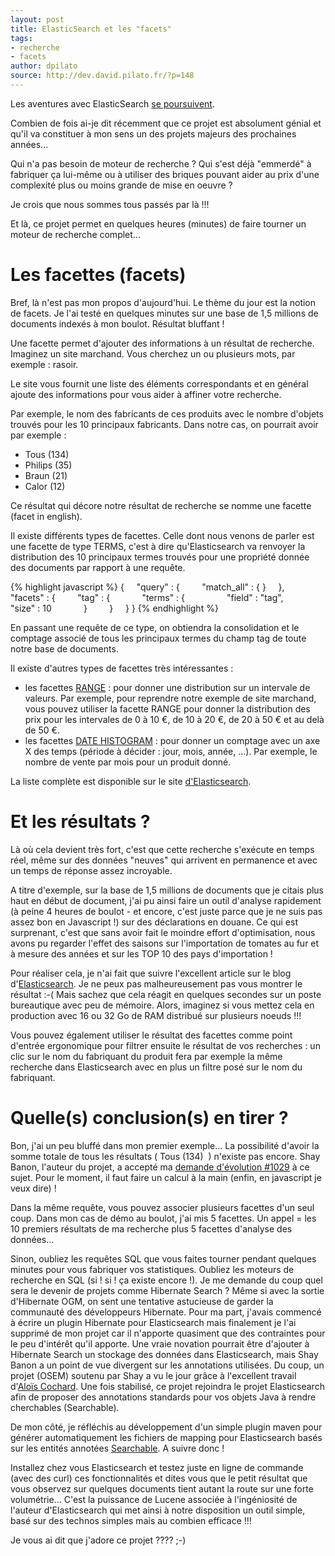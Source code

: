 ```yaml
---
layout: post
title: ElasticSearch et les "facets"
tags:
- recherche
- facets
author: dpilato
source: http://dev.david.pilato.fr/?p=148
---
```

Les aventures avec ElasticSearch <a title="La recherche élastique…" href="http://dev.david.pilato.fr/?p=126">se poursuivent</a>.

Combien de fois ai-je dit récemment que ce projet est absolument génial et qu'il va constituer à mon sens un des projets majeurs des prochaines années...

Qui n'a pas besoin de moteur de recherche ? Qui s'est déjà "emmerdé" à fabriquer ça lui-même ou à utiliser des briques pouvant aider au prix d'une complexité plus ou moins grande de mise en oeuvre ?

Je crois que nous sommes tous passés par là !!!

Et là, ce projet permet en quelques heures (minutes) de faire tourner un moteur de recherche complet...

<h1>Les facettes (facets)</h1>
Bref, là n'est pas mon propos d'aujourd'hui. Le thème du jour est la notion de facets. Je l'ai testé en quelques minutes sur une base de 1,5 millions de documents indexés à mon boulot. Résultat bluffant !

Une facette permet d'ajouter des informations à un résultat de recherche. Imaginez un site marchand. Vous cherchez un ou plusieurs mots, par exemple : rasoir.

Le site vous fournit une liste des éléments correspondants et en général ajoute des informations pour vous aider à affiner votre recherche.

Par exemple, le nom des fabricants de ces produits avec le nombre d'objets trouvés pour les 10 principaux fabricants. Dans notre cas, on pourrait avoir par exemple :
<ul>
	<li>Tous (134)</li>
	<li>Philips (35)</li>
	<li>Braun (21)</li>
	<li>Calor (12)</li>
</ul>
Ce résultat qui décore notre résultat de recherche se nomme une facette (facet in english).

Il existe différents types de facettes. Celle dont nous venons de parler est une facette de type TERMS, c'est à dire qu'Elasticsearch va renvoyer la distribution des 10 principaux termes trouvés pour une propriété donnée des documents par rapport à une requête.

{% highlight javascript %}
{
    "query" : {
        "match_all" : { }
    },
    "facets" : {
        "tag" : {
            "terms" : {
                "field" : "tag",
                "size" : 10
            }
        }
    }
}
{% endhighlight %}

En passant une requête de ce type, on obtiendra la consolidation et le comptage associé de tous les principaux termes du champ tag de toute notre base de documents.

Il existe d'autres types de facettes très intéressantes :
<ul>
	<li>les facettes <a href="http://www.elasticsearch.org/guide/reference/api/search/facets/range-facet.html">RANGE</a> : pour donner une distribution sur un intervale de valeurs. Par exemple, pour reprendre notre exemple de site marchand, vous pouvez utiliser la facette RANGE pour donner la distribution des prix pour les intervales de 0 à 10 €, de 10 à 20 €, de 20 à 50 € et au delà de 50 €.</li>
	<li>les facettes <a href="http://www.elasticsearch.org/guide/reference/api/search/facets/date-histogram-facet.html">DATE HISTOGRAM</a> : pour donner un comptage avec un axe X des temps (période à décider : jour, mois, année, ...). Par exemple, le nombre de vente par mois pour un produit donné.</li>
</ul>
La liste complète est disponible sur le site <a title="API Facets" href="http://www.elasticsearch.org/guide/reference/api/search/facets/">d'Elasticsearch</a>.

<h1>Et les résultats ?</h1>
Là où cela devient très fort, c'est que cette recherche s'exécute en temps réel, même sur des données "neuves" qui arrivent en permanence et avec un temps de réponse assez incroyable.

A titre d'exemple, sur la base de 1,5 millions de documents que je citais plus haut en début de document, j'ai pu ainsi faire un outil d'analyse rapidement (à peine 4 heures de boulot - et encore, c'est juste parce que je ne suis pas assez bon en Javascript !) sur des déclarations en douane. Ce qui est surprenant, c'est que sans avoir fait le moindre effort d'optimisation, nous avons pu regarder l'effet des saisons sur l'importation de tomates au fur et à mesure des années et sur les TOP 10 des pays d'importation !

Pour réaliser cela, je n'ai fait que suivre l'excellent article sur le blog d'<a href="http://www.elasticsearch.org/blog/2011/05/13/data-visualization-with-elasticsearch-and-protovis.html">Elasticsearch</a>. Je ne peux pas malheureusement pas vous montrer le résultat :-( Mais sachez que cela réagit en quelques secondes sur un poste bureautique avec peu de mémoire. Alors, imaginez si vous mettez cela en production avec 16 ou 32 Go de RAM distribué sur plusieurs noeuds !!!

Vous pouvez également utiliser le résultat des facettes comme point d'entrée ergonomique pour filtrer ensuite le résultat de vos recherches : un clic sur le nom du fabriquant du produit fera par exemple la même recherche dans Elasticsearch avec en plus un filtre posé sur le nom du fabriquant.
<h1>Quelle(s) conclusion(s) en tirer ?</h1>
Bon, j'ai un peu bluffé dans mon premier exemple... La possibilité d'avoir la somme totale de tous les résultats ( Tous (134)  ) n'existe pas encore. Shay Banon, l'auteur du projet, a accepté ma <a href="https://github.com/elasticsearch/elasticsearch/issues/1029">demande d'évolution #1029</a> à ce sujet. Pour le moment, il faut faire un calcul à la main (enfin, en javascript je veux dire) !

Dans la même requête, vous pouvez associer plusieurs facettes d'un seul coup. Dans mon cas de démo au boulot, j'ai mis 5 facettes. Un appel = les 10 premiers résultats de ma recherche plus 5 facettes d'analyse des données...

Sinon, oubliez les requêtes SQL que vous faites tourner pendant quelques minutes pour vous fabriquer vos statistiques. Oubliez les moteurs de recherche en SQL (si ! si ! ça existe encore !). Je me demande du coup quel sera le devenir de projets comme Hibernate Search ? Même si avec la sortie d'Hibernate OGM, on sent une tentative astucieuse de garder la communauté des développeurs Hibernate. Pour ma part, j'avais commencé à écrire un plugin Hibernate pour Elasticsearch mais finalement je l'ai supprimé de mon projet car il n'apporte quasiment que des contraintes pour le peu d'intérêt qu'il apporte. Une vraie novation pourrait être d'ajouter à Hibernate Search un stockage des données dans Elasticsearch, mais Shay Banon a un point de vue divergent sur les annotations utilisées. Du coup, un projet (OSEM) soutenu par Shay a vu le jour grâce à l'excellent travail d'<a href="https://github.com/aloiscochard/elasticsearch-osem">Aloïs Cochard</a>. Une fois stabilisé, ce projet rejoindra le projet Elasticsearch afin de proposer des annotations standards pour vos objets Java à rendre cherchables (Searchable).

De mon côté, je réfléchis au développement d'un simple plugin maven pour générer automatiquement les fichiers de mapping pour Elasticsearch basés sur les entités annotées <a href="https://github.com/aloiscochard/elasticsearch-osem/blob/master/src/main/java/org/elasticsearch/osem/annotations/Searchable.java">Searchable</a>. A suivre donc !

Installez chez vous Elasticsearch et testez juste en ligne de commande (avec des curl) ces fonctionnalités et dites vous que le petit résultat que vous observez sur quelques documents tient autant la route sur une forte volumétrie... C'est la puissance de Lucene associée à l'ingéniosité de l'auteur d'Elasticsearch qui met ainsi à notre disposition un outil simple, basé sur des technos simples mais au combien efficace !!!

Je vous ai dit que j'adore ce projet ???? ;-)
